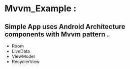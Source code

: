 # Mvvm_Example :
## Simple App uses Android Architecture components with Mvvm pattern .
* Room
* LiveData
* ViewModel
* RecyclerView

 
 
